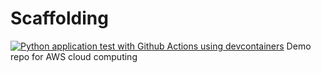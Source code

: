 # Scaffolding
[![Python application test with Github Actions using devcontainers](https://github.com/Yayunyun/Scaffolding/actions/workflows/main.yml/badge.svg)](https://github.com/Yayunyun/Scaffolding/actions/workflows/main.yml)
Demo repo for AWS cloud computing
